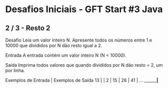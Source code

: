 # Desafios Iniciais - GFT Start #3 Java
## 2 / 3 - Resto 2

Desafio
Leia um valor inteiro N. Apresente todos os números entre 1 e 10000 que divididos por N dão resto igual a 2.

Entrada
A entrada contém um valor inteiro N (N < 10000).

Saída
Imprima todos valores que quando divididos por N dão resto = 2, um por linha.


Exemplos de Entrada  	|		Exemplos de Saída
13		     	|
		     	|		2
			|		15
			|		28
			|		41
			|		...
________________________|__________________
